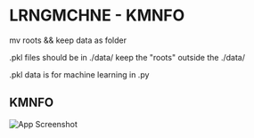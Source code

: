 
# LRNGMCHNE - KMNFO

mv roots && keep data as folder

.pkl files should be in ./data/ keep the "roots" outside the ./data/

.pkl data is for machine learning in .py
## KMNFO

![App Screenshot](https://upload.wikimedia.org/wikipedia/commons/thumb/a/a2/Logo_of_Ministry_of_Communication_and_Information_Technology_of_the_Republic_of_Indonesia.svg/241px-Logo_of_Ministry_of_Communication_and_Information_Technology_of_the_Republic_of_Indonesia.svg.png)





